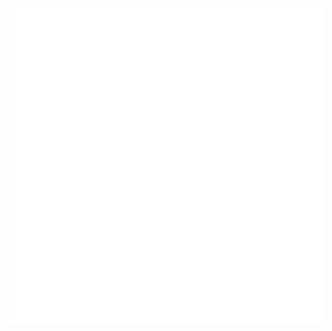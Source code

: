 [![Header](https://github.com/EnterSub/entersub/blob/main/Welcome.gif)](https://github.com/EnterSub)
